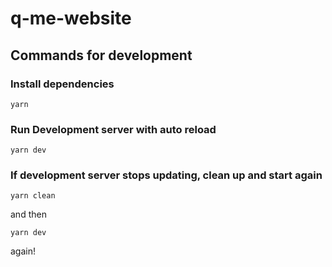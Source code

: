 # q-me-website

## Commands for development

### Install dependencies

```
yarn
```

### Run Development server with auto reload

```
yarn dev
```

### If development server stops updating, clean up and start again

```
yarn clean
```
and then
```
yarn dev
```
again!
